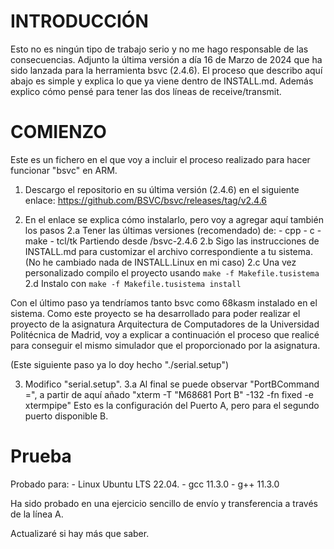 # INTRODUCCIÓN
Esto no es ningún tipo de trabajo serio y no me hago responsable de las consecuencias.
Adjunto la última versión a día 16 de Marzo de 2024 que ha sido lanzada para la herramienta bsvc (2.4.6). El proceso que describo aquí abajo es simple y explica lo que ya viene dentro de INSTALL.md. Además explico cómo pensé para tener las dos líneas de receive/transmit.

# COMIENZO 

Este es un fichero en el que voy a incluir el proceso realizado para hacer funcionar "bsvc" en ARM.

1. Descargo el repositorio en su última versión (2.4.6) en el siguiente enlace: https://github.com/BSVC/bsvc/releases/tag/v2.4.6

2. En el enlace se explica cómo instalarlo, pero voy a agregar aquí también los pasos
        2.a Tener las últimas versiones (recomendado) de:
                - cpp
                - c
                - make
                - tcl/tk
        Partiendo desde /bsvc-2.4.6
        2.b Sigo las instrucciones de INSTALL.md para customizar el archivo correspondiente a tu sistema.
   		(No he cambiado nada de INSTALL.Linux en mi caso)
        2.c Una vez personalizado compilo el proyecto usando `make -f Makefile.tusistema`
        2.d Instalo con `make -f Makefile.tusistema install`

Con el último paso ya tendríamos tanto bsvc como 68kasm instalado en el sistema.
Como este proyecto se ha desarrollado para poder realizar el proyecto de la asignatura Arquitectura de Computadores de la Universidad Politécnica de Madrid, voy a explicar a continuación el proceso que realicé para conseguir el mismo simulador que el proporcionado por la asignatura.

(Este siguiente paso ya lo doy hecho "./serial.setup")

3. Modifico "serial.setup".
        3.a Al final se puede observar "PortBCommand =", a partir de aquí añado "xterm -T "M68681 Port B" -132 -fn fixed -e xtermpipe"
        Esto es la configuración del Puerto A, pero para el segundo puerto disponible B.

# Prueba
Probado para:
	- Linux Ubuntu LTS 22.04.
 	- gcc 11.3.0
  	- g++ 11.3.0

Ha sido probado en una ejercicio sencillo de envío y transferencia a través de la línea A. 

Actualizaré si hay más que saber.
